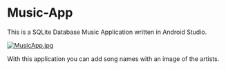 # Music-App
This is a SQLite Database Music Application written in Android Studio.

[![MusicApp.jpg](https://i.postimg.cc/d3TYmKMY/MusicApp.jpg)](https://postimg.cc/fSZpDpT2)

With this application you can add song names with an image of the artists.
